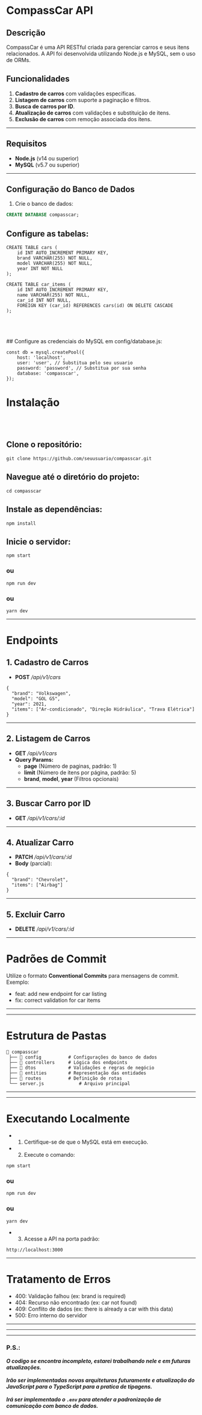 # CompassCar API

## Descrição

CompassCar é uma API RESTful criada para gerenciar carros e seus itens relacionados.
A API foi desenvolvida utilizando Node.js e MySQL, sem o uso de ORMs.

## Funcionalidades

1. **Cadastro de carros** com validações específicas.
2. **Listagem de carros** com suporte a paginação e filtros.
3. **Busca de carros por ID**.
4. **Atualização de carros** com validações e substituição de itens.
5. **Exclusão de carros** com remoção associada dos itens.

---

## Requisitos

- **Node.js** (v14 ou superior)
- **MySQL** (v5.7 ou superior)

---

## Configuração do Banco de Dados

1. Crie o banco de dados:

```sql
CREATE DATABASE compasscar;
```

## Configure as tabelas:

```
CREATE TABLE cars (
    id INT AUTO_INCREMENT PRIMARY KEY,
    brand VARCHAR(255) NOT NULL,
    model VARCHAR(255) NOT NULL,
    year INT NOT NULL
);

CREATE TABLE car_items (
    id INT AUTO_INCREMENT PRIMARY KEY,
    name VARCHAR(255) NOT NULL,
    car_id INT NOT NULL,
    FOREIGN KEY (car_id) REFERENCES cars(id) ON DELETE CASCADE
);
```

</br>
</br>
</br>
## Configure as credenciais do MySQL em config/database.js:

```
const db = mysql.createPool({
    host: 'localhost',
    user: 'user', // Substitua pelo seu usuario
    password: 'password', // Substitua por sua senha
    database: 'compasscar',
});
```

# Instalação

</br>
</br>

## Clone o repositório:

```
git clone https://github.com/seuusuario/compasscar.git
```

## Navegue até o diretório do projeto:

```
cd compasscar
```

## Instale as dependências:

```
npm install
```

## Inicie o servidor:

```
npm start
```

### ou

```
npm run dev
```

### ou

```
yarn dev
```

---

# Endpoints

## 1. Cadastro de Carros

- **POST** _/api/v1/cars_

```
{
  "brand": "Volkswagen",
  "model": "GOL G5",
  "year": 2021,
  "items": ["Ar-condicionado", "Direção Hidráulica", "Trava Elétrica"]
}
```

---

## 2. Listagem de Carros

- **GET** _/api/v1/cars_
- **Query Params:**
  - **page** (Número de paginas, padrão: 1)
  - **limit** (Número de itens por página, padrão: 5)
  - **brand**, **model**, **year** (Filtros opcionais)

---

## 3. Buscar Carro por ID

- **GET** _/api/v1/cars/:id_

---

## 4. Atualizar Carro

- **PATCH** _/api/v1/cars/:id_
- **Body** (parcial):

```
{
  "brand": "Chevrolet",
  "items": ["Airbag"]
}
```

---

## 5. Excluir Carro

- **DELETE** _/api/v1/cars/:id_

---

# Padrões de Commit

Utilize o formato **Conventional Commits** para mensagens de commit.
Exemplo:

- feat: add new endpoint for car listing
- fix: correct validation for car items

---

---

# Estrutura de Pastas

```
📂 compasscar
 ├── 📂 config          # Configurações do banco de dados
 ├── 📂 controllers     # Lógica dos endpoints
 ├── 📂 dtos            # Validações e regras de negócio
 ├── 📂 entities        # Representação das entidades
 ├── 📂 routes          # Definição de rotas
 └── server.js             # Arquivo principal

```

---

---

# Executando Localmente

- 1.  Certifique-se de que o MySQL está em execução.
- 2.  Execute o comando:

```
npm start
```

### ou

```
npm run dev
```

### ou

```
yarn dev
```

- 3.  Acesse a API na porta padrão:

```
http://localhost:3000
```

---

# Tratamento de Erros

- 400: Validação falhou (ex: brand is required)
- 404: Recurso não encontrado (ex: car not found)
- 409: Conflito de dados (ex: there is already a car with this data)
- 500: Erro interno do servidor

---

---

---

### P.S.:

_**O codigo se encontra incompleto, estarei trabalhando nele e em futuras atualizações.**_
</br>
</br>
_**Irão ser implementadas novas arquiteturas futuramente e atualização do JavaScript para o TypeScript para a pratica de tipagens.**_
</br>
</br>
_**Irá ser implementado o `.env` para atender a padronização de comunicação com banco de dados.**_
